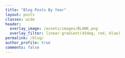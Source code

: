 ```yaml
---
title: "Blog Posts By Year"
layout: posts
classes: wide
header:
  overlay_image: /assets/images/BLANK.png
  overlay_filter: linear-gradient(45deg, red, blue)
permalink: /blog/
author_profile: true
comments: false
---
```

